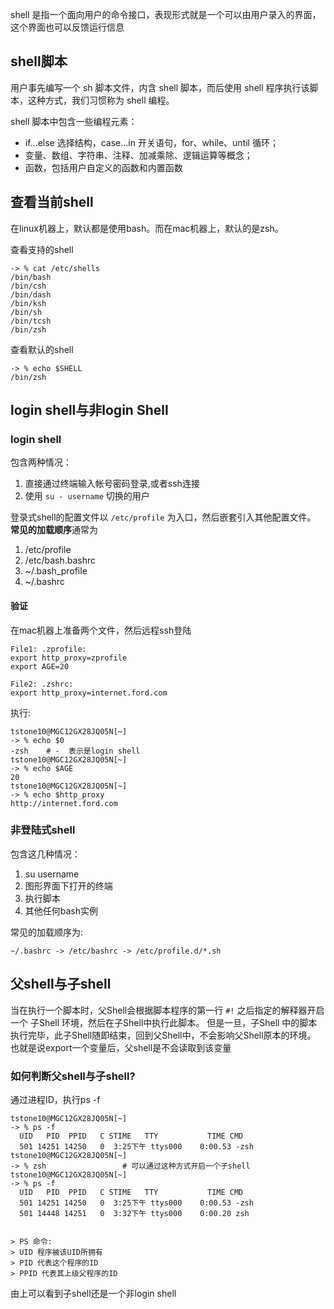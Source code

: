 shell 是指一个面向用户的命令接口，表现形式就是一个可以由用户录入的界面，这个界面也可以反馈运行信息

## shell脚本
用户事先编写一个 sh 脚本文件，内含 shell 脚本，而后使用 shell 程序执行该脚本，这种方式，我们习惯称为 shell 编程。

shell 脚本中包含一些编程元素：
* if…else 选择结构，case…in 开关语句，for、while、until 循环；
* 变量、数组、字符串、注释、加减乘除、逻辑运算等概念；
* 函数，包括用户自定义的函数和内置函数

## 查看当前shell
在linux机器上，默认都是使用bash。而在mac机器上，默认的是zsh。

查看支持的shell
```
-> % cat /etc/shells
/bin/bash
/bin/csh
/bin/dash
/bin/ksh
/bin/sh
/bin/tcsh
/bin/zsh

```
查看默认的shell
```
-> % echo $SHELL
/bin/zsh
```

## login shell与非login Shell
### login shell

包含两种情况：
1. 直接通过终端输入帐号密码登录,或者ssh连接
2. 使用 `su - username` 切换的用户

登录式shell的配置文件以 `/etc/profile` 为入口，然后嵌套引入其他配置文件。
**常见的加载顺序**通常为
 1. /etc/profile
 2. /etc/bash.bashrc
 3. ~/.bash_profile
 4. ~/.bashrc

#### 验证
在mac机器上准备两个文件，然后远程ssh登陆
```
File1: .zprofile:
export http_proxy=zprofile
export AGE=20

File2: .zshrc:
export http_proxy=internet.ford.com
```
执行:
```
tstone10@MGC12GX28JQ05N[~]
-> % echo $0
-zsh    # -  表示是login shell
tstone10@MGC12GX28JQ05N[~]
-> % echo $AGE
20
tstone10@MGC12GX28JQ05N[~]
-> % echo $http_proxy
http://internet.ford.com
```


### 非登陆式shell

包含这几种情况：
1.  su username
2.  图形界面下打开的终端
3.  执行脚本
4.  其他任何bash实例

常见的加载顺序为:
```
~/.bashrc -> /etc/bashrc -> /etc/profile.d/*.sh
```

## 父shell与子shell
当在执行一个脚本时，父Shell会根据脚本程序的第一行 `#!` 之后指定的解释器开启一个 子Shell 环境，然后在子Shell中执行此脚本。
但是一旦，子Shell 中的脚本执行完毕，此子Shell随即结束，回到父Shell中，不会影响父Shell原本的环境。
也就是说export一个变量后，父shell是不会读取到该变量


### 如何判断父shell与子shell?
通过进程ID，执行ps -f

```
tstone10@MGC12GX28JQ05N[~]
-> % ps -f
  UID   PID  PPID   C STIME   TTY           TIME CMD
  501 14251 14250   0  3:25下午 ttys000    0:00.53 -zsh
tstone10@MGC12GX28JQ05N[~]
-> % zsh                 # 可以通过这种方式开启一个子shell
tstone10@MGC12GX28JQ05N[~]
-> % ps -f
  UID   PID  PPID   C STIME   TTY           TIME CMD
  501 14251 14250   0  3:25下午 ttys000    0:00.53 -zsh
  501 14448 14251   0  3:32下午 ttys000    0:00.20 zsh


> PS 命令:
> UID 程序被该UID所拥有
> PID 代表这个程序的ID
> PPID 代表其上级父程序的ID
```
由上可以看到子shell还是一个非login shell
